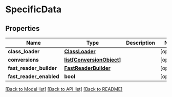 # SpecificData

## Properties
Name | Type | Description | Notes
------------ | ------------- | ------------- | -------------
**class_loader** | [**ClassLoader**](ClassLoader.md) |  | [optional] 
**conversions** | [**list[ConversionObject]**](ConversionObject.md) |  | [optional] 
**fast_reader_builder** | [**FastReaderBuilder**](FastReaderBuilder.md) |  | [optional] 
**fast_reader_enabled** | **bool** |  | [optional] 

[[Back to Model list]](../README.md#documentation-for-models) [[Back to API list]](../README.md#documentation-for-api-endpoints) [[Back to README]](../README.md)


